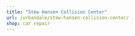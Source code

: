 ```yaml
---
title: "Stew Hansen Collision Center"
url: /urbandale/stew-hansen-collision-center/
shop: car repair
---
```

